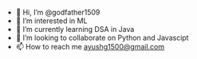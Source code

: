- 👋 Hi, I’m @godfather1509
- 👀 I’m interested in ML
- 🌱 I’m currently learning DSA in Java
- 💞️ I’m looking to collaborate on Python and Javascipt
- 📫 How to reach me ayushg1500@gmail.com

<!---
godfather1509/godfather1509 is a ✨ special ✨ repository because its `README.md` (this file) appears on your GitHub profile.
You can click the Preview link to take a look at your changes.
--->
